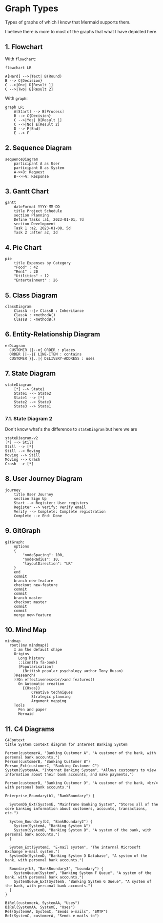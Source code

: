 # Graph Types
Types of graphs of which I know that Mermaid supports them.

I believe there is more to most of the graphs that what I have depicted here.


## 1. Flowchart
With `flowchart`:
```mermaid
flowchart LR

A[Hard] -->|Text| B(Round)
B --> C{Decision}
C -->|One| D[Result 1]
C -->|Two| E[Result 2]
```

With `graph`:
```mermaid
graph LR;
    A[Start] --> B[Process]
    B --> C{Decision}
    C -->|Yes| D[Result 1]
    C -->|No| E[Result 2]
    D --> F[End]
    E --> F
```

## 2. Sequence Diagram
```mermaid
sequenceDiagram
    participant A as User
    participant B as System
    A->>B: Request
    B-->>A: Response
```

## 3. Gantt Chart
```mermaid
gantt
    dateFormat YYYY-MM-DD
    title Project Schedule
    section Planning
    Define Tasks :a1, 2023-01-01, 7d
    section Development
    Task 1 :a2, 2023-01-08, 5d
    Task 2 :after a2, 3d
```

## 4. Pie Chart
```mermaid
pie
    title Expenses by Category
    "Food" : 42
    "Rent" : 20
    "Utilities" : 12
    "Entertainment" : 26
```

## 5. Class Diagram
```mermaid
classDiagram
    ClassA --|> ClassB : Inheritance
    ClassA : +methodA()
    ClassB : -methodB()
```

## 6. Entity-Relationship Diagram
```mermaid
erDiagram
  CUSTOMER ||--o{ ORDER : places
  ORDER ||--|{ LINE-ITEM : contains
  CUSTOMER }|..|{ DELIVERY-ADDRESS : uses
```

## 7. State Diagram
```mermaid
stateDiagram
    [*] --> State1
    State1 --> State2
    State1 --> [*]
    State2 --> State3
    State3 --> State1
```

### 7.1. State Diagram 2
Don't know what's the difference to `stateDiagram` but here we are
```mermaid
stateDiagram-v2
[*] --> Still
Still --> [*]
Still --> Moving
Moving --> Still
Moving --> Crash
Crash --> [*]
```

## 8. User Journey Diagram
```mermaid
journey
    title User Journey
    section Sign Up
    Start --> Register: User registers
    Register --> Verify: Verify email
    Verify --> Complete: Complete registration
    Complete --> End: Done
```


## 9. GitGraph
```mermaid
gitGraph:
    options
    {
        "nodeSpacing": 100,
        "nodeRadius": 10,
        "layoutDirection": "LR"
    }
    end
    commit
    branch new-feature
    checkout new-feature
    commit
    commit
    branch master
    checkout master
    commit
    commit
    merge new-feature
```

## 10. Mind Map
```mermaid
mindmap
  root((my mindmap))
    I am the default shape
    Origins
      Long history
      ::icon(fa fa-book)
      [Popularisation]
        (British popular psychology author Tony Buzan)
    )Research(
    ))On effectiveness<br/>and features((
      On Automatic creation
        {{Uses}}
            Creative techniques
            Strategic planning
            Argument mapping
    Tools
      Pen and paper
      Mermaid
```

## 11. C4 Diagrams
```mermaid
C4Context
title System Context diagram for Internet Banking System

Person(customerA, "Banking Customer A", "A customer of the bank, with personal bank accounts.")
Person(customerB, "Banking Customer B")
Person_Ext(customerC, "Banking Customer C")
System(SystemAA, "Internet Banking System", "Allows customers to view information about their bank accounts, and make payments.")

Person(customerD, "Banking Customer D", "A customer of the bank, <br/> with personal bank accounts.")

Enterprise_Boundary(b1, "BankBoundary") {

  SystemDb_Ext(SystemE, "Mainframe Banking System", "Stores all of the core banking information about customers, accounts, transactions, etc.")

  System_Boundary(b2, "BankBoundary2") {
    System(SystemA, "Banking System A")
    System(SystemB, "Banking System B", "A system of the bank, with personal bank accounts.")
  }

  System_Ext(SystemC, "E-mail system", "The internal Microsoft Exchange e-mail system.")
  SystemDb(SystemD, "Banking System D Database", "A system of the bank, with personal bank accounts.")

  Boundary(b3, "BankBoundary3", "boundary") {
    SystemQueue(SystemF, "Banking System F Queue", "A system of the bank, with personal bank accounts.")
    SystemQueue_Ext(SystemG, "Banking System G Queue", "A system of the bank, with personal bank accounts.")
  }
}

BiRel(customerA, SystemAA, "Uses")
BiRel(SystemAA, SystemE, "Uses")
Rel(SystemAA, SystemC, "Sends e-mails", "SMTP")
Rel(SystemC, customerA, "Sends e-mails to")
```